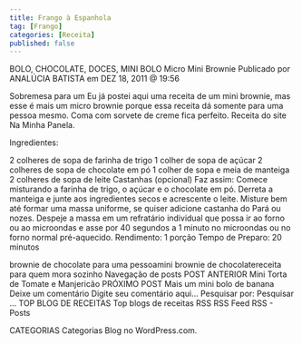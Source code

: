 ```yaml
---
title: Frango à Espanhola
tag: [Frango]
categories: [Receita]
published: false
---
```


BOLO, CHOCOLATE, DOCES, MINI BOLO
Micro Mini Brownie
Publicado por ANALÚCIA BATISTA em DEZ 18, 2011 @ 19:56

Sobremesa para um
Eu já postei aqui uma receita de um mini brownie, mas esse é mais um micro brownie porque essa receita dá somente para uma pessoa mesmo. Coma com sorvete de creme fica perfeito. Receita do site Na Minha Panela.

Ingredientes:

2 colheres de sopa de farinha de trigo
1 colher de sopa de açúcar
2 colheres de sopa de chocolate em pó
1 colher de sopa e meia de manteiga
2 colheres de sopa de leite
Castanhas (opcional)
Faz assim:
Comece misturando a farinha de trigo, o açúcar e o chocolate em pó. Derreta a manteiga e junte aos ingredientes secos e acrescente o leite. Misture bem até formar uma massa uniforme, se quiser adicione castanha do Pará ou nozes.  Despeje a massa em um refratário individual que possa ir ao forno ou ao microondas e asse por 40 segundos a 1 minuto no microondas ou no forno normal pré-aquecido.
Rendimento: 1 porção
Tempo de Preparo: 20 minutos



brownie de chocolate para uma pessoamini brownie de chocolatereceita para quem mora sozinho
Navegação de posts
POST ANTERIOR
Mini Torta de Tomate e Manjericão
PRÓXIMO POST
Mais um mini bolo de banana
Deixe um comentário
Digite seu comentário aqui...
Pesquisar por:
Pesquisar …
TOP BLOG DE RECEITAS
Top blogs de receitas
RSS
RSS Feed RSS - Posts

CATEGORIAS
Categorias
Blog no WordPress.com.
